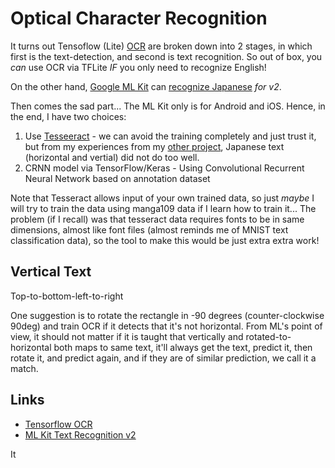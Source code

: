 # Optical Character Recognition

It turns out Tensoflow (Lite) [OCR](https://www.tensorflow.org/lite/examples/optical_character_recognition/overview) are broken down into 2 stages, in which first is the text-detection, and second is text recognition.  So out of box, you *can* use OCR via TFLite *IF* you only need to recognize English!

On the other hand, [Google ML Kit](https://developers.google.com/ml-kit/vision/text-recognition) can [recognize Japanese](https://developers.google.com/ml-kit/vision/text-recognition/v2/languages) *for v2*.

Then comes the sad part...  The ML Kit only is for Android and iOS.  Hence, in the end, I have two choices:

1. Use [Tesseeract](https://github.com/tesseract-ocr/tesseract) - we can avoid the training completely and just trust it, but from my experiences from my [other project](https://github.com/HidekiAI/lenzu), Japanese text (horizontal and vertial) did not do too well.
2. CRNN model via TensorFlow/Keras - Using Convolutional Recurrent Neural Network based on annotation dataset

Note that Tesseract allows input of your own trained data, so just *maybe* I will try to train the data using manga109 data if I learn how to train it...  The problem (if I recall) was that tesseract data requires fonts to be in same dimensions, almost like font files (almost reminds me of MNIST text classification data), so the tool to make this would be just extra extra work!

## Vertical Text

Top-to-bottom-left-to-right 

One suggestion is to rotate the rectangle in -90 degrees (counter-clockwise 90deg) and train OCR if it detects that it's not horizontal.  From ML's point of view, it should not matter if it is taught that vertically and rotated-to-horizontal both maps to same text, it'll always get the text, predict it, then rotate it, and predict again, and if they are of similar prediction, we call it a match.


## Links

- [Tensorflow OCR](https://www.tensorflow.org/lite/examples/optical_character_recognition/overview)
- [ML Kit Text Recognition v2](https://developers.google.com/ml-kit/vision/text-recognition/v2)

It